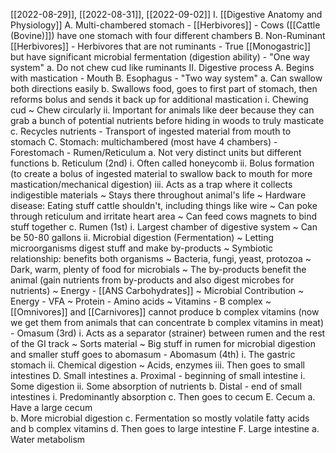 [[2022-08-29]], [[2022-08-31]], [[2022-09-02]]
I. [[Digestive Anatomy and Physiology]]
	A. Multi-chambered stomach
		- [[Herbivores]]
		- Cows ([[Cattle (Bovine)]]) have one stomach with four different chambers
	B. Non-Ruminant [[Herbivores]]
		- Herbivores that are not ruminants
		- True [[Monogastric]] but have significant microbial fermentation (digestion ability)
		- "One way system"
			a. Do not chew cud like ruminants
II. Digestive process
	A. Begins with mastication
		- Mouth 
	B. Esophagus
		- "Two way system"
			a. Can swallow both directions easily
			b. Swallows food, goes to first part of stomach, then reforms bolus and sends it back up for additional mastication
				i. Chewing cud
					~ Chew circularly
				ii. Important for animals like deer because they can grab a bunch of potential nutrients before hiding in woods to truly masticate
			c. Recycles nutrients
		- Transport of ingested material from mouth to stomach
	C. Stomach: multichambered (most have 4 chambers)
		- Forestomach
		- Rumen/Reticulum
			a. Not very distinct units but different functions
			b. Reticulum (2nd)
				i. Often called honeycomb
				ii. Bolus formation (to create a bolus of ingested material to swallow back to mouth for more mastication/mechanical digestion)
				iii. Acts as a trap where it collects indigestible materials
					~ Stays there throughout animal's life
					~ Hardware disease: Eating stuff cattle shouldn't, including things like wire
						~ Can poke through reticulum and irritate heart area
						~ Can feed cows magnets to bind stuff together
			c. Rumen (1st)
				i. Largest chamber of digestive system
					~ Can be 50-80 gallons
				ii. Microbial digestion (Fermentation)
					~ Letting microorganisms digest stuff and make by-products
					~ Symbiotic relationship: benefits both organisms
						~ Bacteria, fungi, yeast, protozoa
						~ Dark, warm, plenty of food for microbials
						~ The by-products benefit the animal (gain nutrients from by-products and also digest microbes for nutrients)
					~ Energy - [[ANS Carbohydrates]]
					~ Microbial Contribution
						~ Energy - VFA
						~ Protein - Amino acids
						~ Vitamins - B complex
							~ [[Omnivores]] and [[Carnivores]] cannot produce b complex vitamins (now we get them from animals that can concentrate b complex vitamins in meat)
		- Omasum (3rd)
			i. Acts as a separator (strainer) between rumen and the rest of the GI track
				~ Sorts material
				~ Big stuff in rumen for microbial digestion and smaller stuff goes to abomasum
		- Abomasum (4th)
			i. The gastric stomach
			ii. Chemical digestion
				~ Acids, enzymes
			iii. Then goes to small intestines
	D. Small intestines
		a. Proximal - beginning of small intestine
			i. Some digestion
			ii. Some absorption of nutrients
		b. Distal - end of small intestines
			i. Predominantly absorption
		c. Then goes to cecum
	E. Cecum
		a. Have a large cecum	
		b. More microbial digestion
		c. Fermentation so mostly volatile fatty acids and b complex vitamins
		d. Then goes to large intestine
	F. Large intestine
		a. Water metabolism